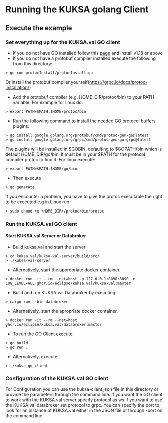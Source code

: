 # Running the KUKSA golang Client

## Execute the example

### Set everything up for the KUKSA.val GO client
- If you do not have GO installed follow this [page](https://go.dev/doc/install) and install v1.18 or above
- If you do not have a protobuf compiler installed execute the following from this directory:
```
> go run protocInstall/protocInstall.go
```
Or install the protobuf compiler yourself(https://grpc.io/docs/protoc-installation/)
- Add the protobuf compiler (e.g. HOME_DIR/protoc/bin) to your PATH variable. For example for linux do:
```
> export PATH=$PATH:$HOME/protoc/bin
```
- Run the following command to install the needed GO protocol buffers plugins:
```
> go install google.golang.org/protobuf/cmd/protoc-gen-go@latest
> go install google.golang.org/grpc/cmd/protoc-gen-go-grpc@latest
```
The plugins will be installed in $GOBIN, defaulting to $GOPATH/bin which is default HOME_DIR/go/bin. It must be in your $PATH for the protocol compiler protoc to find it.
For linux execute:
```
> export PATH=$PATH:$HOME/go/bin
```
- Then execute
```
> go generate .
```
if you encounter a problem, you have to give the protoc executable the right to be executed e.g in Linux run
```
> sudo chmod +x <HOME_DIR>/protoc/bin/protoc
```
### Run the KUKSA.val GO client
#### Start KUKSA.val Server or Databroker
- Build kuksa.val and start the server
```
> cd kuksa.val/kuksa-val-server/build/src/
> ./kuksa-val-server
```

- Alternatively, start the appropriate docker container.
```
> docker run -it --rm --net=host -p 127.0.0.1:8090:8090 -e LOG_LEVEL=ALL ghcr.io/eclipse/kuksa.val/kuksa-val:master
```
- Build and run KUKSA.val Databroker by executing:
```
> cargo run --bin databroker
```
- Alternatively, start the apropriate docker container.
```
> docker run -it --rm --net=host ghcr.io/eclipse/kuksa.val/databroker:master
```
- To run the GO Client execute:
```
> go build .
> go run .
```
- Alternatively, execute:
```
> ./kuksa_go_client
```

### Configuration of the KUKSA.val GO client
For Configuration you can use the kuksa-client.json file in this directory or provide the parameters through the command line.
If you want the GO client to work with the KUKSA.val server specify protocol as ws if you want to use the KUKSA.val databroker set protocol to grpc. You can specify the port to look for an instance of KUKSA.val either in the JSON file or through -port on the command line.